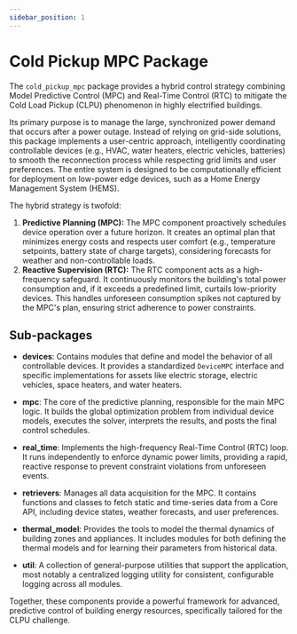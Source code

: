 ```yaml
---
sidebar_position: 1
---
```


# Cold Pickup MPC Package

The `cold_pickup_mpc` package provides a hybrid control strategy combining Model Predictive Control (MPC) and Real-Time Control (RTC) to mitigate the Cold Load Pickup (CLPU) phenomenon in highly electrified buildings.

Its primary purpose is to manage the large, synchronized power demand that occurs after a power outage. Instead of relying on grid-side solutions, this package implements a user-centric approach, intelligently coordinating controllable devices (e.g., HVAC, water heaters, electric vehicles, batteries) to smooth the reconnection process while respecting grid limits and user preferences. The entire system is designed to be computationally efficient for deployment on low-power edge devices, such as a Home Energy Management System (HEMS).

The hybrid strategy is twofold:
1.  **Predictive Planning (MPC):** The MPC component proactively schedules device operation over a future horizon. It creates an optimal plan that minimizes energy costs and respects user comfort (e.g., temperature setpoints, battery state of charge targets), considering forecasts for weather and non-controllable loads.
2.  **Reactive Supervision (RTC):** The RTC component acts as a high-frequency safeguard. It continuously monitors the building's total power consumption and, if it exceeds a predefined limit, curtails low-priority devices. This handles unforeseen consumption spikes not captured by the MPC's plan, ensuring strict adherence to power constraints.

## Sub-packages

- **devices**: Contains modules that define and model the behavior of all controllable devices. It provides a standardized `DeviceMPC` interface and specific implementations for assets like electric storage, electric vehicles, space heaters, and water heaters.

- **mpc**: The core of the predictive planning, responsible for the main MPC logic. It builds the global optimization problem from individual device models, executes the solver, interprets the results, and posts the final control schedules.

- **real_time**: Implements the high-frequency Real-Time Control (RTC) loop. It runs independently to enforce dynamic power limits, providing a rapid, reactive response to prevent constraint violations from unforeseen events.

- **retrievers**: Manages all data acquisition for the MPC. It contains functions and classes to fetch static and time-series data from a Core API, including device states, weather forecasts, and user preferences.

- **thermal_model**: Provides the tools to model the thermal dynamics of building zones and appliances. It includes modules for both defining the thermal models and for learning their parameters from historical data.

- **util**: A collection of general-purpose utilities that support the application, most notably a centralized logging utility for consistent, configurable logging across all modules.

Together, these components provide a powerful framework for advanced, predictive control of building energy resources, specifically tailored for the CLPU challenge.
